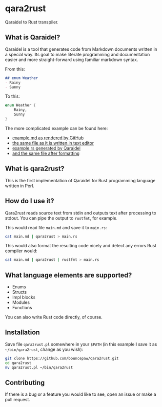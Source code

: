 # qara2rust

Qaraidel to Rust transpiler.

## What is Qaraidel?

Qaraidel is a tool that generates code from Markdown documents
written in a special way. Its goal to make literate programming
and documentation easier and more straight-forward using familiar
markdown syntax.

From this:

```md
## enum Weather
- Rainy
- Sunny
```

To this:

```rust
enum Weather {
    Rainy,
    Sunny
}
```

The more complicated example can be found here:

- [example.md as rendered by GitHub](example.md)
- [the same file as it is written in text editor](
  https://raw.githubusercontent.com/bouncepaw/qara2rust/master/example.md)
- [example.rs generated by Qaraidel](example.rs)
- [and the same file after formatting](example.fmt.rs)

## What is qara2rust?

This is the first implementation of Qaraidel for Rust programming
language written in Perl.

## How do I use it?

Qara2rust reads source text from stdin and outputs text after 
processing to stdout. You can pipe the output to `rustfmt`, for
example.

This would read file `main.md` and save it to `main.rs`:

```sh
cat main.md | qara2rust > main.rs
```

This would also format the resulting code nicely and detect any
errors Rust compiler would:

```sh
cat main.md | qara2rust | rustfmt > main.rs
```

## What language elements are supported?

- Enums
- Structs
- Impl blocks
- Modules
- Functions

You can also write Rust code directly, of course.

## Installation

Save file `qara2rust.pl` somewhere in your `$PATH` (in this
example I save it as `~/bin/qara2rust`, change as you wish):

```sh
git clone https://github.com/bouncepaw/qara2rust.git
cd qara2rust
mv qara2rust.pl ~/bin/qara2rust
```

## Contributing

If there is a bug or a feature you would like to see, open an issue
or make a pull request.

